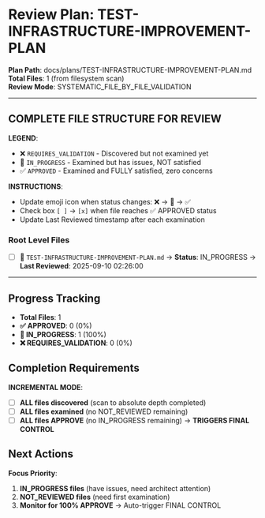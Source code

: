 # Review Plan: TEST-INFRASTRUCTURE-IMPROVEMENT-PLAN

**Plan Path**: docs/plans/TEST-INFRASTRUCTURE-IMPROVEMENT-PLAN.md  
**Total Files**: 1 (from filesystem scan)  
**Review Mode**: SYSTEMATIC_FILE_BY_FILE_VALIDATION  

---

## COMPLETE FILE STRUCTURE FOR REVIEW

**LEGEND**:
- ❌ `REQUIRES_VALIDATION` - Discovered but not examined yet
- 🔄 `IN_PROGRESS` - Examined but has issues, NOT satisfied  
- ✅ `APPROVED` - Examined and FULLY satisfied, zero concerns

**INSTRUCTIONS**: 
- Update emoji icon when status changes: ❌ → 🔄 → ✅
- Check box `[ ]` → `[x]` when file reaches ✅ APPROVED status
- Update Last Reviewed timestamp after each examination

### Root Level Files
- [ ] 🔄 `TEST-INFRASTRUCTURE-IMPROVEMENT-PLAN.md` → **Status**: IN_PROGRESS → **Last Reviewed**: 2025-09-10 02:26:00

---

## Progress Tracking
- **Total Files**: 1 
- **✅ APPROVED**: 0 (0%)
- **🔄 IN_PROGRESS**: 1 (100%)
- **❌ REQUIRES_VALIDATION**: 0 (0%)

## Completion Requirements
**INCREMENTAL MODE**:
- [ ] **ALL files discovered** (scan to absolute depth completed)
- [ ] **ALL files examined** (no NOT_REVIEWED remaining)
- [ ] **ALL files APPROVE** (no IN_PROGRESS remaining) → **TRIGGERS FINAL CONTROL**

## Next Actions
**Focus Priority**:
1. **IN_PROGRESS files** (have issues, need architect attention)
2. **NOT_REVIEWED files** (need first examination)
3. **Monitor for 100% APPROVE** → Auto-trigger FINAL CONTROL